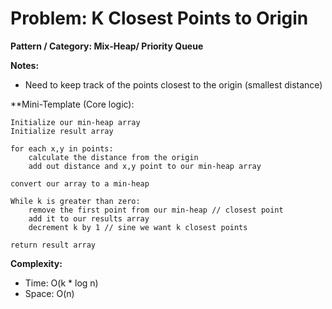 # Problem: K Closest Points to Origin 

**Pattern / Category: Mix-Heap/ Priority Queue**

**Notes:**
- Need to keep track of the points closest to the origin (smallest distance)

**Mini-Template (Core logic):
```
Initialize our min-heap array
Initialize result array

for each x,y in points:
    calculate the distance from the origin
    add out distance and x,y point to our min-heap array

convert our array to a min-heap

While k is greater than zero:
    remove the first point from our min-heap // closest point
    add it to our results array
    decrement k by 1 // sine we want k closest points

return result array

```

**Complexity:**
 - Time: O(k * log n)
 - Space: O(n)